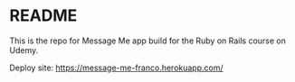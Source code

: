 # README

This is the repo for Message Me app build for the Ruby on Rails course on Udemy.

Deploy site: https://message-me-franco.herokuapp.com/
